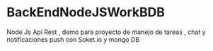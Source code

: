 # BackEndNodeJSWorkBDB
Node Js Api Rest , demo para proyecto de manejo de tareas , chat y notificaciones push con Soket.io y mongo DB
